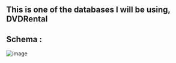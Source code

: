 ## This is one of the databases I will be using, DVDRental

## Schema : 


![image](https://github.com/user-attachments/assets/10cc6325-9220-4aed-8222-65f95ce22992)



